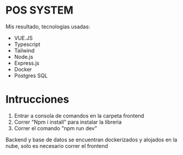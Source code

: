 # POS SYSTEM

Mis resultado, tecnologias usadas:
* VUE.JS
* Typescript
* Tailwind
* Node.js
* Express.js
* Docker
* Postgres SQL

# Intrucciones
1) Entrar a consola de comandos en la carpeta frontend
2) Correr "Npm i install" para instalar la libreria 
3) Correr el comando "npm run dev"

Backend y base de datos se encuentran dockerizados y alojados en la nube, solo es necesario correr el frontend
